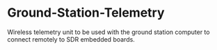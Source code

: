 # Ground-Station-Telemetry
Wireless telemetry unit to be used with the ground station computer to connect remotely to SDR embedded boards.
